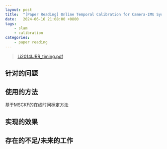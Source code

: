 ```yaml
---
layout: post
title:  "[Paper Reading] Online Temporal Calibration for Camera-IMU Systems: Theory and Algorithms [IJRR 2014]"
date:   2024-06-16 21:08:00 +0800
tags: 
    - slam
    - calibration
categories:
    - paper reading
---
```


> [Li2014IJRR_timing.pdf](https://intra.ece.ucr.edu/~mourikis/papers/Li2014IJRR_timing.pdf)

## 针对的问题

## 使用的方法

基于MSCKF的在线时间标定方法

## 实现的效果

## 存在的不足/未来的工作
